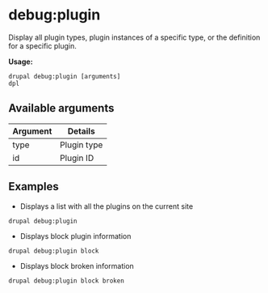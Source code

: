 # debug:plugin
Display all plugin types, plugin instances of a specific type, or the definition for a specific plugin.

**Usage:**
```
drupal debug:plugin [arguments]
dpl
```

## Available arguments
Argument | Details
---------|-------------
type | Plugin type
id | Plugin ID

## Examples
* Displays a list with all the plugins on the current site
```
drupal debug:plugin
```
* Displays block plugin information
```
drupal debug:plugin block
```
* Displays block broken information
```
drupal debug:plugin block broken
```
